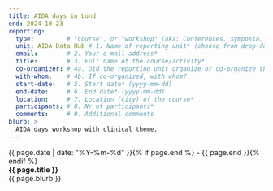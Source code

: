 ```yaml
---
title: AIDA days in Lund
end: 2024-10-23
reporting:
  type:         # "course", or "workshop" (aka: Conferences, symposia, seminars and workshops)
  unit: AIDA Data Hub # 1. Name of reporting unit* (choose from drop-down menu)
  email:        # 2. Your e-mail address* 	
  title:        # 3. Full name of the course/activity*
  co-organizer: # 4a. Did the reporting unit organize or co-organize the course?* : "The reporting unit was a co-organizer", or "The reporting unit was the main organizer". 	
  with-whom:    # 4b. If co-organized, with whom?
  start-date:   # 5. Start date* (yyyy-mm-dd)
  end-date:     # 6. End date* (yyyy-mm-dd) 	
  location:     # 7. Location (city) of the course*
  participants: # 8. Nr of participants*
  comments:     # 9. Additional comments
blurb: >
  AIDA days workshop with clinical theme.
---
```

<span class="small">{{ page.date | date: "%Y-%m-%d" }}{% if page.end %} - {{ page.end }}{% endif %}</span>  
<strong>{{ page.title }}</strong>  
{{ page.blurb }}
